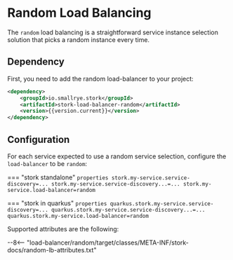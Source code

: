 # Random Load Balancing

The `random` load balancing is a straightforward service instance selection solution that picks a random instance every time.

## Dependency

First, you need to add the random load-balancer to your project:

```xml
<dependency>
    <groupId>io.smallrye.stork</groupId>
    <artifactId>stork-load-balancer-random</artifactId>
    <version>{{version.current}}</version>
</dependency>
```

## Configuration

For each service expected to use a random service selection, configure the `load-balancer` to be `random`:

=== "stork standalone"
    ```properties
    stork.my-service.service-discovery=...
    stork.my-service.service-discovery...=...
    stork.my-service.load-balancer=random
    ```

=== "stork in quarkus"
    ```properties
    quarkus.stork.my-service.service-discovery=...
    quarkus.stork.my-service.service-discovery...=...
    quarkus.stork.my-service.load-balancer=random
    ```

Supported attributes are the following:

--8<-- "load-balancer/random/target/classes/META-INF/stork-docs/random-lb-attributes.txt"
